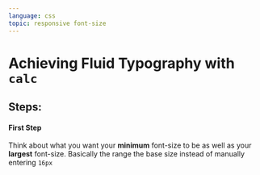```yaml
---
language: css
topic: responsive font-size
---
```


# Achieving Fluid Typography with `calc`

## Steps:

#### First Step

Think about what you want your **minimum** font-size to be as well as your **largest** font-size.  Basically the range the base size instead of manually entering `16px`